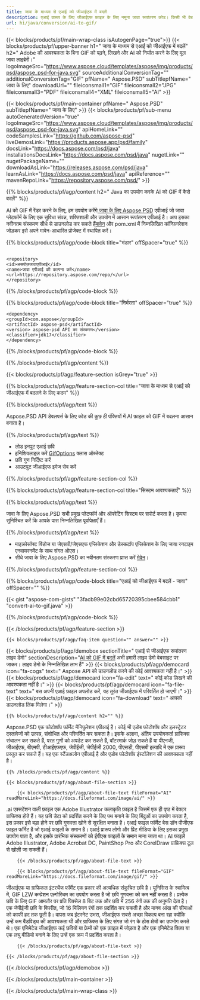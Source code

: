 ```yaml
---
title: जावा के माध्यम से एआई को जीआईएफ में बदलें
description: एआई प्रारूप के लिए जीआईएफ फ़ाइल के लिए नमूना जावा रूपांतरण कोड। किसी भी वेब या डेस्कटॉप जावा आधारित एप्लिकेशन में AI को GIF में बदलने के लिए इस उदाहरण कोड का उपयोग करें।
url: hi/java/conversion/ai-to-gif/
---
```


{{< blocks/products/pf/main-wrap-class isAutogenPage="true">}}
{{< blocks/products/pf/upper-banner h1=" जावा के माध्यम से एआई को जीआईएफ में बदलें" h2=" Adobe की आवश्यकता के बिना GIF को पढ़ने, लिखने और AI को निर्यात करने के लिए मूल जावा लाइब्रेरी।" logoImageSrc="https://www.aspose.cloud/templates/aspose/img/products/psd/aspose_psd-for-java.svg" sourceAdditionalConversionTag="" additionalConversionTag="GIF" pfName=" Aspose.PSD" subTitlepfName=" जावा के लिए" downloadUrl="" fileiconsmall1="GIF" fileiconsmall2="JPG" fileiconsmall3="PDF" fileiconsmall4="XML" fileiconsmall5="AI" >}}

{{< blocks/products/pf/main-container pfName=" Aspose.PSD" subTitlepfName=" जावा के लिए" >}}
{{< blocks/products/pf/sub-menu autoGeneratedVersion="true" logoImageSrc="https://www.aspose.cloud/templates/aspose/img/products/psd/aspose_psd-for-java.svg" apiHomeLink="" codeSamplesLink="https://github.com/aspose-psd" liveDemosLink="https://products.aspose.app/psd/family" docsLink="https://docs.aspose.com/psd/java" installationsDocsLink="https://docs.aspose.com/psd/java" nugetLink="" nugetPackageName="" downloadAsLink="https://releases.aspose.com/psd/java" learnAsLink="https://docs.aspose.com/psd/java" apiReference="" mavenRepoLink="https://repository.aspose.com/psd/" >}}

{{% blocks/products/pf/agp/content h2=" Java का उपयोग करके AI को GIF में कैसे बदलें" %}}

AI को GIF में रेंडर करने के लिए, हम उपयोग करेंगे<a href="/psd/{{< lang-code >}}java"> जावा के लिए Aspose.PSD</a> एपीआई जो जावा प्लेटफॉर्म के लिए एक सुविधा संपन्न, शक्तिशाली और उपयोग में आसान रूपांतरण एपीआई है। आप इसका नवीनतम संस्करण सीधे से डाउनलोड कर सकते हैं<a href="https://repository.aspose.com/psd/">मावेन</a> और pom.xml में निम्नलिखित कॉन्फ़िगरेशन जोड़कर इसे अपने मावेन-आधारित प्रोजेक्ट में स्थापित करें।

{{% blocks/products/pf/agp/code-block title="भंडार" offSpacer="true" %}}

```सीएस

<repository>
<id>असपोज़जावाएपीआई</id>
<name>जावा एपीआई की कल्पना करें</name>
<url>https://repository.aspose.com/repo/</url>
</repository>

```

{{% /blocks/products/pf/agp/code-block %}}

{{% blocks/products/pf/agp/code-block title="निर्भरता" offSpacer="true" %}}

```सीएस
<dependency>
<groupId>com.aspose</groupId>
<artifactId> aspose-psd</artifactId>
<version> aspose-psd API का संस्करण</version>
<classifier>jdk17</classifier>
</dependency>

```

{{% /blocks/products/pf/agp/code-block %}}

{{% /blocks/products/pf/agp/content %}}

{{< blocks/products/pf/agp/feature-section isGrey="true" >}}

{{% blocks/products/pf/agp/feature-section-col title="जावा के माध्यम से एआई को जीआईएफ में बदलने के लिए कदम" %}}

{{% blocks/products/pf/agp/text %}}

 Aspose.PSD API डेवलपर्स के लिए कोड की कुछ ही पंक्तियों में AI फ़ाइल को GIF में बदलना आसान बनाता है।

{{% /blocks/products/pf/agp/text %}}

- लोड इनपुट एआई छवि
- इनिशियलाइज़ करें [GifOptions](https://apireference.aspose.com/psd/java/com.aspose.psd.imageoptions/gifOptions) क्लास ऑब्जेक्ट
- छवि गुण निर्दिष्ट करें
- आउटपुट जीआईएफ इमेज सेव करें

{{% /blocks/products/pf/agp/feature-section-col %}}

{{% blocks/products/pf/agp/feature-section-col title="सिस्टम आवश्यकताएँ" %}}

{{% blocks/products/pf/agp/text %}}

 जावा के लिए Aspose.PSD सभी प्रमुख प्लेटफॉर्म और ऑपरेटिंग सिस्टम पर सपोर्ट करता है। कृपया सुनिश्चित करें कि आपके पास निम्नलिखित पूर्वापेक्षाएँ हैं।

{{% /blocks/products/pf/agp/text %}}

- माइक्रोसॉफ्ट विंडोज या जेएसपी/जेएसएफ एप्लिकेशन और डेस्कटॉप एप्लिकेशन के लिए जावा रनटाइम एनवायरनमेंट के साथ संगत ओएस।
- सीधे जावा के लिए Aspose.PSD का नवीनतम संस्करण प्राप्त करें
 [मेवेन](https://repository.aspose.com/psd/)।

{{% /blocks/products/pf/agp/feature-section-col %}}

{{% blocks/products/pf/agp/code-block title="एआई को जीआईएफ में बदलें - जावा" offSpacer="" %}}

{{< gist "aspose-com-gists" "3facb99e02cbd65720395cbee584cbb1" "convert-ai-to-gif.java" >}}

{{% /blocks/products/pf/agp/code-block %}}

{{< /blocks/products/pf/agp/feature-section >}}

    {{< blocks/products/pf/agp/faq-item question="" answer="" >}}
 

<!-- aboutfile Starts -->

{{< blocks/products/pf/agp/demobox sectionTitle=" एआई से जीआईएफ रूपांतरण लाइव डेमो" sectionDescription="[AI को GIF में बदलें](https://products.aspose.app/psd/conversion/ai-to-gif) अभी हमारी लाइव डेमो वेबसाइट पर जाकर। लाइव डेमो के निम्नलिखित लाभ हैं" >}}
        {{< blocks/products/pf/agp/democard icon="fa-cogs" text=" Aspose API को डाउनलोड करने की कोई आवश्यकता नहीं है।" >}}
        {{< blocks/products/pf/agp/democard icon="fa-edit" text=" कोई कोड लिखने की आवश्यकता नहीं है।" >}}
        {{< blocks/products/pf/agp/democard icon="fa-file-text" text=" बस अपनी एआई फ़ाइल अपलोड करें, यह तुरंत जीआईएफ में परिवर्तित हो जाएगी।" >}}
        {{< blocks/products/pf/agp/democard icon="fa-download" text=" आपको डाउनलोड लिंक मिलेगा।" >}}

    {{% blocks/products/pf/agp/content h2="" %}}

Aspose.PSD एक फोटोशॉप फॉर्मेट मैनिपुलेशन एपीआई है। कोई भी एडोब फोटोशॉप और इलस्ट्रेटर दस्तावेजों को उत्पन्न, संशोधित और परिवर्तित कर सकता है। इसके अलावा, अंतिम उपयोगकर्ता ग्राफिक्स संचालन कर सकते हैं, परत गुणों को अपडेट कर सकते हैं, वॉटरमार्क जोड़ सकते हैं या पीएनजी, जीआईएफ, बीएमपी, टीआईएफएफ, जेपीईजी, जेपीईजी 2000, पीएसडी, पीएसबी इत्यादि में एक प्रारूप प्रस्तुत कर सकते हैं। यह एक स्टैंडअलोन एपीआई है और एडोब फोटोशॉप इंस्टॉलेशन की आवश्यकता नहीं है।  



    {{% /blocks/products/pf/agp/content %}}

    {{< blocks/products/pf/agp/about-file-section >}}

        {{< blocks/products/pf/agp/about-file-text fileFormat="AI" readMoreLink="https://docs.fileformat.com/image/ai/" >}}
.ai एक्सटेंशन वाली फ़ाइल एक Adobe Illustrator कलाकृति फ़ाइल है जिसमें एक ही पृष्ठ में वेक्टर ग्राफिक्स होते हैं। यह छवि डेटा को प्रदर्शित करने के लिए पथ बनाने के लिए बिंदुओं का उपयोग करता है, इस प्रकार इसे बड़ा होने पर छवि गुणवत्ता खोने से सुरक्षित बनाता है। एआई फाइल फॉर्मेट बेस डॉन पीजीएफ फाइल फॉर्मेट है जो एआई फाइलों के समान है। एआई प्रारूप लोगो और प्रिंट मीडिया के लिए इसका प्रमुख उपयोग पाता है, और इसके प्रारंभिक संस्करणों को ईपीएस फाइलों के समान माना जाता था। AI फाइलें Adobe Illustrator, Adobe Acrobat DC, PaintShop Pro और CorelDraw ग्राफ़िक्स टूल से खोली जा सकती हैं।

        {{< /blocks/products/pf/agp/about-file-text >}}

        {{< blocks/products/pf/agp/about-file-text fileFormat="GIF" readMoreLink="https://docs.fileformat.com/image/gif/" >}}
जीआईएफ या ग्राफिकल इंटरचेंज फॉर्मेट एक प्रकार की अत्यधिक संकुचित छवि है। यूनिसिस के स्वामित्व में, GIF LZW कम्प्रेशन एल्गोरिथम का उपयोग करता है जो छवि गुणवत्ता को कम नहीं करता है। प्रत्येक छवि के लिए GIF आमतौर पर प्रति पिक्सेल 8 बिट तक और छवि में 256 रंगों तक की अनुमति देता है। एक जेपीईजी छवि के विपरीत, जो 16 मिलियन रंगों तक प्रदर्शित कर सकती है और मानव आंख की सीमाओं को काफी हद तक छूती है। वापस जब इंटरनेट उभरा, जीआईएफ सबसे अच्छा विकल्प बना रहा क्योंकि उन्हें कम बैंडविड्थ की आवश्यकता थी और ग्राफिक्स के लिए संगत जो रंग के ठोस क्षेत्रों का उपभोग करते थे। एक एनिमेटेड जीआईएफ कई छवियों या फ़्रेमों को एक फ़ाइल में जोड़ता है और एक एनिमेटेड क्लिप या एक लघु वीडियो बनाने के लिए उन्हें एक क्रम में प्रदर्शित करता है।

        {{< /blocks/products/pf/agp/about-file-text >}}

    {{< /blocks/products/pf/agp/about-file-section >}}

{{< /blocks/products/pf/agp/demobox >}}

<!-- aboutfile Ends -->



{{< /blocks/products/pf/main-container >}}
    
{{< /blocks/products/pf/main-wrap-class >}}
